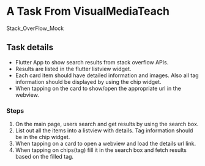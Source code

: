 # A Task From VisualMediaTeach

Stack_OverFlow_Mock

## Task details
- Flutter App to show search results from stack overflow APIs.
- Results are listed in the flutter listview widget.
- Each card item should have detailed information and images. Also all tag information
should be displayed by using the chip widget.
- When tapping on the card to show/open the appropriate url in the webview.

### Steps
1. On the main page, users search and get results by using the search box.
2. List out all the items into a listview with details. Tag information should be in the chip
widget.
3. When tapping on a card to open a webview and load the details url link.
4. When tapping on chips(tag) fill it in the search box and fetch results based on the filled
tag.